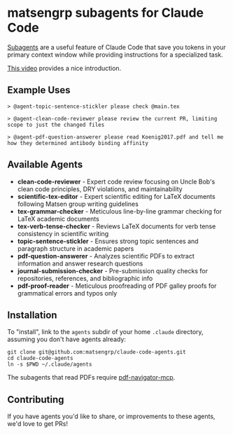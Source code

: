 # matsengrp subagents for Claude Code

[Subagents](https://docs.anthropic.com/en/docs/claude-code/sub-agents) are a useful feature of Claude Code that save you tokens in your primary context window while providing instructions for a specialized task.

[This video](https://www.youtube.com/watch?v=Pif98jOScYc) provides a nice introduction.


## Example Uses

```
> @agent-topic-sentence-stickler please check @main.tex
```

```
> @agent-clean-code-reviewer please review the current PR, limiting scope to just the changed files
```

```
> @agent-pdf-question-answerer please read Koenig2017.pdf and tell me how they determined antibody binding affinity
```


## Available Agents

* **clean-code-reviewer** - Expert code review focusing on Uncle Bob's clean code principles, DRY violations, and maintainability
* **scientific-tex-editor** - Expert scientific editing for LaTeX documents following Matsen group writing guidelines  
* **tex-grammar-checker** - Meticulous line-by-line grammar checking for LaTeX academic documents
* **tex-verb-tense-checker** - Reviews LaTeX documents for verb tense consistency in scientific writing
* **topic-sentence-stickler** - Ensures strong topic sentences and paragraph structure in academic papers
* **pdf-question-answerer** - Analyzes scientific PDFs to extract information and answer research questions
* **journal-submission-checker** - Pre-submission quality checks for repositories, references, and bibliographic info
* **pdf-proof-reader** - Meticulous proofreading of PDF galley proofs for grammatical errors and typos only


## Installation

To "install", link to the `agents` subdir of your home `.claude` directory, assuming you don't have agents already:

    git clone git@github.com:matsengrp/claude-code-agents.git
    cd claude-code-agents
    ln -s $PWD ~/.claude/agents


The subagents that read PDFs require [pdf-navigator-mcp](https://github.com/matsengrp/pdf-navigator-mcp).


## Contributing

If you have agents you'd like to share, or improvements to these agents, we'd love to get PRs!
